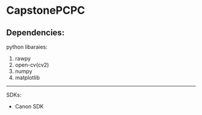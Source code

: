 # CapstonePCPC
Dependencies: 
---
python libaraies:
1. rawpy
2. open-cv(cv2)
3. numpy
4. matplotlib
---
SDKs:
- Canon SDK
